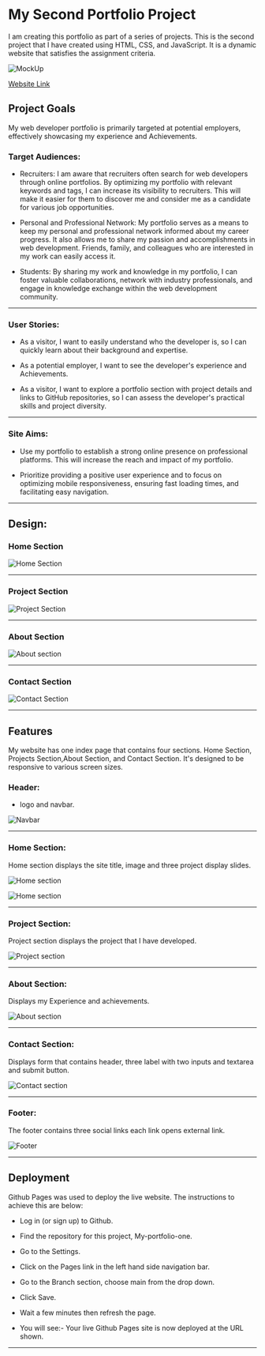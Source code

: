 # My Second Portfolio Project

I am creating this portfolio as part of a series of projects. This is the second project that I have created using HTML, CSS, and JavaScript. It is a dynamic website that satisfies the assignment criteria.

![MockUp](assets/docs/Mockup-Responsive.png)


<a href="https://yasirwiifto.github.io/My-Second-Portfolio/index.html">Website Link</a>


## Project Goals

 My web developer portfolio is primarily targeted at potential employers, effectively showcasing my experience and Achievements.

### **Target Audiences:**

* Recruiters: I am aware that recruiters often search for web developers through online portfolios. By optimizing my portfolio with relevant keywords and tags, I can increase its visibility to recruiters. This will make it easier for them to discover me and consider me as a candidate for various job opportunities.

* Personal and Professional Network: My portfolio serves as a means to keep my personal and professional network informed about my career progress. It also allows me to share my passion and accomplishments in web development. Friends, family, and colleagues who are interested in my work can easily access it.

* Students: By sharing my work and knowledge in my portfolio, I can foster valuable collaborations, network with industry professionals, and engage in knowledge exchange within the web development community.

***

### **User Stories:**

* As a visitor, I want to easily understand who the developer is, so I can quickly learn about their background and expertise.

* As a potential employer, I want to see the developer's experience and Achievements.

* As a visitor, I want to explore a portfolio section with project details and links to GitHub repositories, so I can assess the developer's practical skills and project diversity. 

***

### **Site Aims:**

* Use my portfolio to establish a strong online presence on professional platforms. This will increase the reach and impact of my portfolio.

* Prioritize providing a positive user experience and to focus on optimizing mobile responsiveness, ensuring fast loading times, and facilitating easy navigation.

***


## Design:

### Home Section

![Home Section](assets/docs/Design-home-section.png)

***

### Project Section

![Project Section](assets/docs/Design-project-section.png)

***

### About Section

![About section](assets/design/tablet-about.png)

***

### Contact Section

![Contact Section](assets/docs/Design-contact-section.png)

***



## Features 

My website has one index page that contains four sections. Home Section, Projects Section,About Section, and Contact Section. It's designed to be responsive to various screen sizes.

### Header:
 - logo and navbar.

![Navbar](assets/docs/navbar.png)

***

### Home Section:

Home section displays the site title, image and three project display slides.


![Home section](assets/docs/Home-section.png)


![Home section](assets/docs/Home-section1.png)

***

### Project Section:

Project section displays the project that I have developed.

![Project section](assets/docs/Projects-section.png)

***

### About Section:

Displays my Experience and achievements.

![About section](assets/docs/About-section.png)

***

### Contact Section:

Displays form that contains header, three label with two inputs and textarea and submit button.

![Contact section](assets/docs/Contact-section.png)

***

### Footer:

The footer contains three social links each link opens external link.

![Footer](assets/docs/Footer-Section.png)

***


## Deployment


Github Pages was used to deploy the live website. The instructions to achieve this are below:

*  Log in (or sign up) to Github.

* Find the repository for this project, My-portfolio-one.

* Go to the Settings.

* Click on the Pages link in the left hand side navigation bar.

* Go to the Branch section, choose main from the drop down. 

*  Click Save. 

* Wait a few minutes then refresh the page.

* You will see:- Your live Github Pages site is now deployed at the URL shown.

***